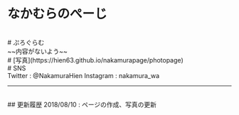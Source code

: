#  なかむらのぺーじ
<br>
#  ぷろぐらむ
<br>
~~内容がないよう~~
<br>
#  [写真](https://hien63.github.io/nakamurapage/photopage)
<br>
#  SNS
<br>
Twitter : @NakamuraHien
Instagram : nakamura_wa
<br>

***
<br>
## 更新履歴
2018/08/10 : ページの作成、写真の更新
